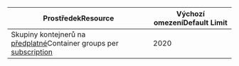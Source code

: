 | <span data-ttu-id="89c0d-101">Prostředek</span><span class="sxs-lookup"><span data-stu-id="89c0d-101">Resource</span></span> | <span data-ttu-id="89c0d-102">Výchozí omezení</span><span class="sxs-lookup"><span data-stu-id="89c0d-102">Default Limit</span></span> |
| --- | --- |
| <span data-ttu-id="89c0d-103">Skupiny kontejnerů na [předplatné](../articles/billing-buy-sign-up-azure-subscription.md)</span><span class="sxs-lookup"><span data-stu-id="89c0d-103">Container groups per [subscription](../articles/billing-buy-sign-up-azure-subscription.md)</span></span> | <span data-ttu-id="89c0d-104">20</span><span class="sxs-lookup"><span data-stu-id="89c0d-104">20</span></span> |